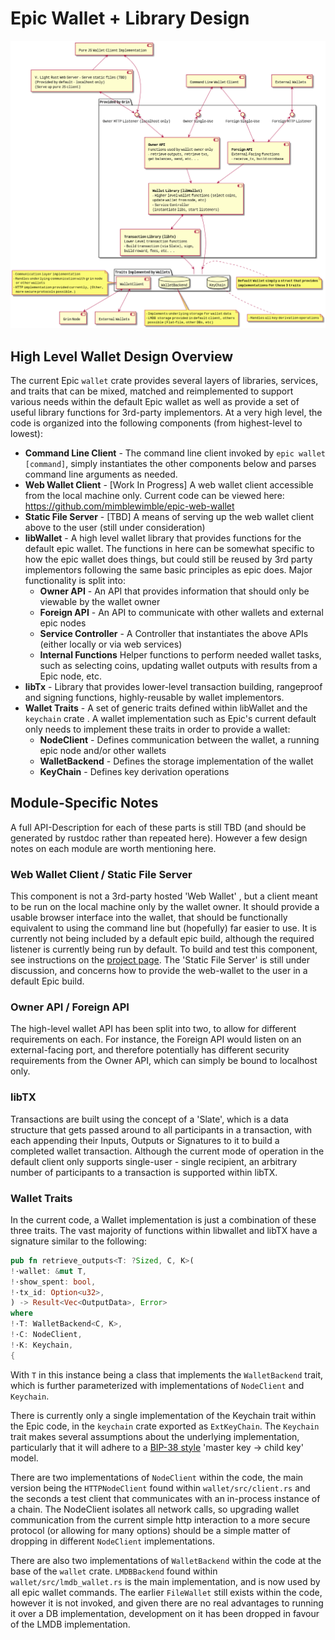 # Epic Wallet + Library Design

![wallet design](wallet-arch.png)

## High Level Wallet Design Overview

The current Epic `wallet` crate provides several layers of libraries, services, and traits that can be mixed, matched and reimplemented to support
various needs within the default Epic wallet as well as provide a set of useful library functions for 3rd-party implementors. At a very high level,
the code is organized into the following components (from highest-level to lowest):

* **Command Line Client** - The command line client invoked by `epic wallet [command]`, simply instantiates the other components below
    and parses command line arguments as needed.
* **Web Wallet Client** - [Work In Progress]  A web wallet client accessible from the local machine only. Current code can be viewed here:
  https://github.com/mimblewimble/epic-web-wallet
* **Static File Server** - [TBD] A means of serving up the web wallet client above to the user (still under consideration)
* **libWallet** - A high level wallet library that provides functions for the default epic wallet. The functions in here can be somewhat
  specific to how the epic wallet does things, but could still be reused by 3rd party implementors following the same basic principles as epic
  does. Major functionality is split into:
  * **Owner API** - An API that provides information that should only be viewable by the wallet owner
  * **Foreign API** - An API to communicate with other wallets and external epic nodes
  * **Service Controller** - A Controller that instantiates the above APIs (either locally or via web services)
  * **Internal Functions** Helper functions to perform needed wallet tasks, such as selecting coins, updating wallet outputs with
  results from a Epic node, etc.
* **libTx** - Library that provides lower-level transaction building, rangeproof and signing functions, highly-reusable by wallet implementors.
* **Wallet Traits** - A set of generic traits defined within libWallet and the `keychain` crate . A wallet implementation such as Epic's current
  default only needs to implement these traits in order to provide a wallet:
  * **NodeClient** - Defines communication between the wallet, a running epic node and/or other wallets
  * **WalletBackend** - Defines the storage implementation of the wallet
  * **KeyChain** - Defines key derivation operations
  
## Module-Specific Notes

A full API-Description for each of these parts is still TBD (and should be generated by rustdoc rather than repeated here). However a few design
notes on each module are worth mentioning here.

### Web Wallet Client / Static File Server

This component is not a 3rd-party hosted 'Web Wallet' , but a client meant to be run on the local machine only by the wallet owner. It should provide
a usable browser interface into the wallet, that should be functionally equivalent to using the command line but (hopefully) far easier to use.
It is currently not being included by a default epic build, although the required listener is currently being run by default. To build and test this
component, see instructions on the [project page](https://github.com/mimblewimble/epic-web-wallet). The 'Static File Server' is still under
discussion, and concerns how to provide the web-wallet to the user in a default Epic build.

### Owner API / Foreign API

The high-level wallet API has been split into two, to allow for different requirements on each. For instance, the Foreign API would listen on
an external-facing port, and therefore potentially has different security requirements from the Owner API, which can simply be bound to localhost
only.

### libTX

Transactions are built using the concept of a 'Slate', which is a data structure that gets passed around to all participants in a transaction,
with each appending their Inputs, Outputs or Signatures to it to build a completed wallet transaction. Although the current mode of operation in
the default client only supports single-user - single recipient, an arbitrary number of participants to a transaction is supported within libTX.

### Wallet Traits

In the current code, a Wallet implementation is just a combination of these three traits. The vast majority of functions within libwallet
and libTX have a signature similar to the following:

```rust
pub fn retrieve_outputs<T: ?Sized, C, K>(
!·wallet: &mut T,
!·show_spent: bool,
!·tx_id: Option<u32>,
) -> Result<Vec<OutputData>, Error>
where
!·T: WalletBackend<C, K>,
!·C: NodeClient,
!·K: Keychain,
{  
```

With `T` in this instance being a class that implements  the `WalletBackend` trait, which is further parameterized with implementations of
`NodeClient` and `Keychain`.

There is currently only a single implementation of the Keychain trait within the Epic code, in the `keychain` crate exported as `ExtKeyChain`.
The `Keychain` trait makes several assumptions about the underlying implementation, particularly that it will adhere to a
[BIP-38 style](https://github.com/bitcoin/bips/blob/master/bip-0038.mediawiki) 'master key -> child key' model.

There are two implementations of `NodeClient` within the code, the main version being the `HTTPNodeClient` found within `wallet/src/client.rs` and
the seconds a test client that communicates with an in-process instance of a chain. The NodeClient isolates all network calls, so upgrading wallet
communication from the current simple http interaction to a more secure protocol (or allowing for many options) should be a simple
matter of dropping in different `NodeClient` implementations.

There are also two implementations of `WalletBackend` within the code at the base of the `wallet` crate. `LMDBBackend` found within
`wallet/src/lmdb_wallet.rs` is the main implementation, and is now used by all epic wallet commands. The earlier `FileWallet` still exists
within the code, however it is not invoked, and given there are no real advantages to running it over a DB implementation, development on it
has been dropped in favour of the LMDB implementation.